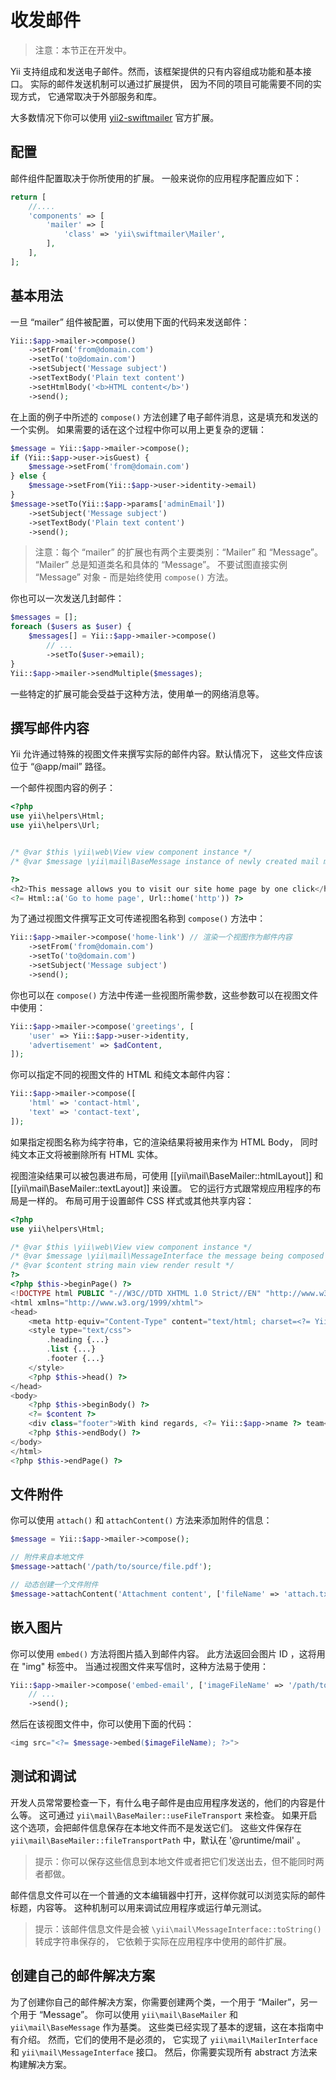 收发邮件
========

> 注意：本节正在开发中。

Yii 支持组成和发送电子邮件。然而，该框架提供的只有内容组成功能和基本接口。
实际的邮件发送机制可以通过扩展提供，
因为不同的项目可能需要不同的实现方式，
它通常取决于外部服务和库。

大多数情况下你可以使用 [yii2-swiftmailer](https://github.com/yiisoft/yii2-swiftmailer) 官方扩展。


配置
-------

邮件组件配置取决于你所使用的扩展。
一般来说你的应用程序配置应如下：

```php
return [
    //....
    'components' => [
        'mailer' => [
            'class' => 'yii\swiftmailer\Mailer',
        ],
    ],
];
```


基本用法
---------

一旦 “mailer” 组件被配置，可以使用下面的代码来发送邮件：

```php
Yii::$app->mailer->compose()
    ->setFrom('from@domain.com')
    ->setTo('to@domain.com')
    ->setSubject('Message subject')
    ->setTextBody('Plain text content')
    ->setHtmlBody('<b>HTML content</b>')
    ->send();
```

在上面的例子中所述的 `compose()` 方法创建了电子邮件消息，这是填充和发送的一个实例。
如果需要的话在这个过程中你可以用上更复杂的逻辑：

```php
$message = Yii::$app->mailer->compose();
if (Yii::$app->user->isGuest) {
    $message->setFrom('from@domain.com')
} else {
    $message->setFrom(Yii::$app->user->identity->email)
}
$message->setTo(Yii::$app->params['adminEmail'])
    ->setSubject('Message subject')
    ->setTextBody('Plain text content')
    ->send();
```

> 注意：每个 “mailer” 的扩展也有两个主要类别：“Mailer” 
  和 “Message”。 “Mailer” 总是知道类名和具体的 “Message”。
  不要试图直接实例 “Message” 对象 - 而是始终使用 `compose()` 方法。

你也可以一次发送几封邮件：

```php
$messages = [];
foreach ($users as $user) {
    $messages[] = Yii::$app->mailer->compose()
        // ...
        ->setTo($user->email);
}
Yii::$app->mailer->sendMultiple($messages);
```

一些特定的扩展可能会受益于这种方法，使用单一的网络消息等。


撰写邮件内容
------------

Yii 允许通过特殊的视图文件来撰写实际的邮件内容。默认情况下，
这些文件应该位于 “@app/mail” 路径。

一个邮件视图内容的例子：

```php
<?php
use yii\helpers\Html;
use yii\helpers\Url;


/* @var $this \yii\web\View view component instance */
/* @var $message \yii\mail\BaseMessage instance of newly created mail message */

?>
<h2>This message allows you to visit our site home page by one click</h2>
<?= Html::a('Go to home page', Url::home('http')) ?>
```

为了通过视图文件撰写正文可传递视图名称到 `compose()` 方法中：

```php
Yii::$app->mailer->compose('home-link') // 渲染一个视图作为邮件内容
    ->setFrom('from@domain.com')
    ->setTo('to@domain.com')
    ->setSubject('Message subject')
    ->send();
```

你也可以在 `compose()` 方法中传递一些视图所需参数，这些参数可以在视图文件中使用：

```php
Yii::$app->mailer->compose('greetings', [
    'user' => Yii::$app->user->identity,
    'advertisement' => $adContent,
]);
```

你可以指定不同的视图文件的 HTML 和纯文本邮件内容：

```php
Yii::$app->mailer->compose([
    'html' => 'contact-html',
    'text' => 'contact-text',
]);
```

如果指定视图名称为纯字符串，它的渲染结果将被用来作为 HTML Body，
同时纯文本正文将被删除所有 HTML 实体。

视图渲染结果可以被包裹进布局，可使用 [[yii\mail\BaseMailer::htmlLayout]] 和 [[yii\mail\BaseMailer::textLayout]] 来设置。
它的运行方式跟常规应用程序的布局是一样的。
布局可用于设置邮件 CSS 样式或其他共享内容：

```php
<?php
use yii\helpers\Html;

/* @var $this \yii\web\View view component instance */
/* @var $message \yii\mail\MessageInterface the message being composed */
/* @var $content string main view render result */
?>
<?php $this->beginPage() ?>
<!DOCTYPE html PUBLIC "-//W3C//DTD XHTML 1.0 Strict//EN" "http://www.w3.org/TR/xhtml1/DTD/xhtml1-strict.dtd">
<html xmlns="http://www.w3.org/1999/xhtml">
<head>
    <meta http-equiv="Content-Type" content="text/html; charset=<?= Yii::$app->charset ?>" />
    <style type="text/css">
        .heading {...}
        .list {...}
        .footer {...}
    </style>
    <?php $this->head() ?>
</head>
<body>
    <?php $this->beginBody() ?>
    <?= $content ?>
    <div class="footer">With kind regards, <?= Yii::$app->name ?> team</div>
    <?php $this->endBody() ?>
</body>
</html>
<?php $this->endPage() ?>
```


文件附件
---------

你可以使用 `attach()` 和 `attachContent()` 方法来添加附件的信息：

```php
$message = Yii::$app->mailer->compose();

// 附件来自本地文件
$message->attach('/path/to/source/file.pdf');

// 动态创建一个文件附件
$message->attachContent('Attachment content', ['fileName' => 'attach.txt', 'contentType' => 'text/plain']);
```


嵌入图片
---------

你可以使用 `embed()` 方法将图片插入到邮件内容。
此方法返回会图片 ID ，这将用在 "img" 标签中。
当通过视图文件来写信时，这种方法易于使用：

```php
Yii::$app->mailer->compose('embed-email', ['imageFileName' => '/path/to/image.jpg'])
    // ...
    ->send();
```

然后在该视图文件中，你可以使用下面的代码：

```php
<img src="<?= $message->embed($imageFileName); ?>">
```


测试和调试
-----------

开发人员常常要检查一下，有什么电子邮件是由应用程序发送的，他们的内容是什么等。
这可通过 `yii\mail\BaseMailer::useFileTransport` 来检查。
如果开启这个选项，会把邮件信息保存在本地文件而不是发送它们。
这些文件保存在 `yii\mail\BaseMailer::fileTransportPath` 中，默认在 '@runtime/mail' 。

> 提示：你可以保存这些信息到本地文件或者把它们发送出去，但不能同时两者都做。

邮件信息文件可以在一个普通的文本编辑器中打开，这样你就可以浏览实际的邮件标题，内容等。
这种机制可以用来调试应用程序或运行单元测试。

> 提示：该邮件信息文件是会被 `\yii\mail\MessageInterface::toString()` 转成字符串保存的，
  它依赖于实际在应用程序中使用的邮件扩展。


创建自己的邮件解决方案
------------------------

为了创建你自己的邮件解决方案，你需要创建两个类，一个用于 “Mailer”，另一个用于 “Message”。
你可以使用 `yii\mail\BaseMailer` 和 `yii\mail\BaseMessage` 作为基类。
这些类已经实现了基本的逻辑，这在本指南中有介绍。
然而，它们的使用不是必须的，
它实现了 `yii\mail\MailerInterface` 和 `yii\mail\MessageInterface` 接口。
然后，你需要实现所有 abstract 方法来构建解决方案。
